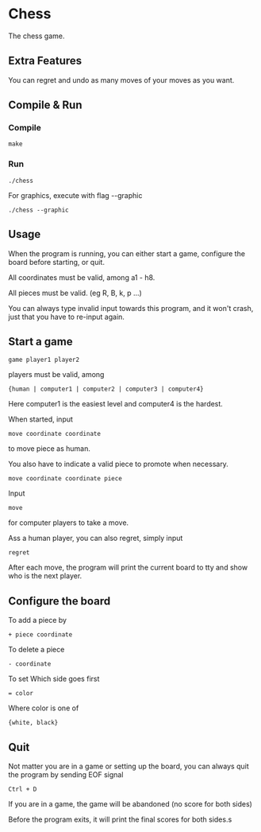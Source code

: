 # Chess

The chess game.

## Extra Features

You can regret and undo as many moves of your moves as you want.

## Compile & Run

### Compile

```
make
```

### Run

```
./chess
```
For graphics, execute with flag --graphic
```
./chess --graphic
```

## Usage

When the program is running, you can either start a game, configure the board before starting, or quit.

All coordinates must be valid, among a1 - h8.

All pieces must be valid. (eg R, B, k, p ...)

You can always type invalid input towards this program, and it won't crash, just that you have to re-input again.

## Start a game

```
game player1 player2
```

players must be valid, among

```
{human | computer1 | computer2 | computer3 | computer4}
```

Here computer1 is the easiest level and computer4 is the hardest.

When started, input

```
move coordinate coordinate
```

to move piece as human.

You also have to indicate a valid piece to promote when necessary.

```
move coordinate coordinate piece
```

Input

```
move
```

for computer players to take a move.

Ass a human player, you can also regret, simply input

```
regret
```
After each move, the program will print the current board to tty and show who is the next player.

## Configure the board

To add a piece by

```
+ piece coordinate
```

To delete a piece

```
- coordinate
```

To set Which side goes first

```
= color
```
Where color is one of

```
{white, black}
```

## Quit

Not matter you are in a game or setting up the board, you can always quit the program by sending EOF signal

```
Ctrl + D
```
If you are in a game, the game will be abandoned (no score for both sides)

Before the program exits, it will print the final scores for both sides.s

